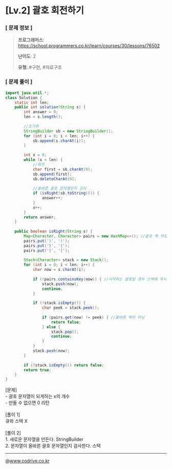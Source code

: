 # [Lv.2] 괄호 회전하기

### [ 문제 정보 ]
> **프로그래머스**: https://school.programmers.co.kr/learn/courses/30/lessons/76502
> 
> **난이도**: 2
>
> **유형**: #구현, #자료구조


### [ 문제 풀이 ]
```Java
import java.util.*;
class Solution {
    static int len;
    public int solution(String s) {
        int answer = 0;
        len = s.length();
        
        //초기화
        StringBuilder sb = new StringBuilder();
        for (int i = 0; i < len; i++) {
            sb.append(s.charAt(i));
        }
        
        int x = 0;
        while (x < len) {
            //회전
            char first = sb.charAt(0);
            sb.append(first);
            sb.deleteCharAt(0);
            
            //올바른 괄호 문자열인지 검사
            if (isRight(sb.toString())) {
                answer++;
            }
            x++;
        }
        return answer;
    }
    
    public boolean isRight(String s) {
        Map<Character, Character> pairs = new HashMap<>(); //괄호 짝 저장
        pairs.put(')', '(');
        pairs.put('}', '{');
        pairs.put(']', '[');
        
        Stack<Character> stack = new Stack();
        for (int i = 0; i < len; i++) {
            char now = s.charAt(i);
            
            if (!pairs.containsKey(now)) { //시작하는 괄호일 경우 스택에 푸시
                stack.push(now);
                continue;
            }
            
            if (!stack.isEmpty()) {
                char peek = stack.peek();
                
                if (pairs.get(now) != peek) { //올바른 짝이 아님
                    return false;
                } else {
                    stack.pop();
                    continue;
                }
            }
            stack.push(now);
        }
        
        if (!stack.isEmpty()) return false;
        return true;
    }
}
```
[문제]<br>- 괄호 문자열이 되게하는 x의 개수<br>- 만들 수 없으면 0 리턴<br><br>[풀이 1]<br>큐와 스택 X<br><br>[풀이 2]<br>1. 새로운 문자열을 만든다. StringBuilder<br>2. 문자열이 올바른 괄호 문자열인지 검사한다. 스택


---
@www.codrive.co.kr